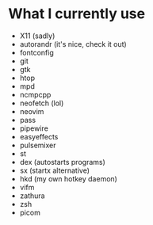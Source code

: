 # What I currently use
* X11 (sadly)
* autorandr (it's nice, check it out)
* fontconfig
* git
* gtk
* htop
* mpd
* ncmpcpp
* neofetch (lol)
* neovim
* pass
* pipewire
* easyeffects
* pulsemixer
* st
* dex (autostarts programs)
* sx (startx alternative)
* hkd (my own hotkey daemon)
* vifm
* zathura
* zsh
* picom
